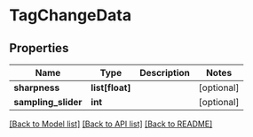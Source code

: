 # TagChangeData

## Properties
Name | Type | Description | Notes
------------ | ------------- | ------------- | -------------
**sharpness** | **list[float]** |  | [optional] 
**sampling_slider** | **int** |  | [optional] 

[[Back to Model list]](../README.md#documentation-for-models) [[Back to API list]](../README.md#documentation-for-api-endpoints) [[Back to README]](../README.md)

